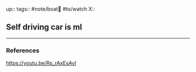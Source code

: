 up::
tags:: #note/boat🚤 #to/watch 
X:: 

## Self driving car is ml



---

### References
https://youtu.be/Rs_rAxEsAvI